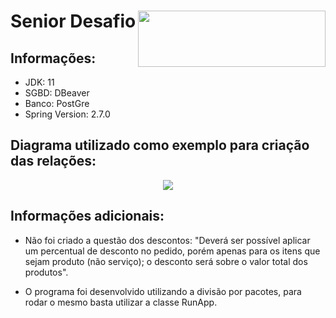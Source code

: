# Senior Desafio  <img src="https://user-images.githubusercontent.com/64164102/170833441-eaa34df3-8764-43bd-9bf4-a6e27ea0a512.png" width="300" height="90" align ="right">

## Informações:
* JDK: 11
* SGBD: DBeaver
* Banco: PostGre
* Spring Version: 2.7.0

## Diagrama utilizado como exemplo para criação das relações:

<p align="center">
  <img src="https://user-images.githubusercontent.com/64164102/170833222-448d2570-c7c1-4735-8309-e214e9b764e1.png" />
</p>

## Informações adicionais:

* Não foi criado a questão dos descontos: "Deverá ser possível aplicar um percentual de desconto no pedido, porém apenas para os
itens que sejam produto (não serviço); o desconto será sobre o valor total dos produtos".

* O programa foi desenvolvido utilizando a divisão por pacotes, para rodar o mesmo basta utilizar a classe RunApp.

